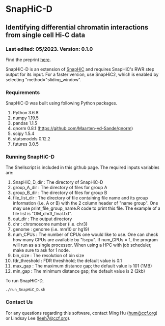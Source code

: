 # SnapHiC-D

## Identifying differential chromatin interactions from single cell Hi-C data

### Last edited: 05/2023. Version: 0.1.0

Find the preprint [here](https://www.biorxiv.org/content/10.1101/2022.08.05.502991v1).

SnapHiC-D is an extension of [SnapHiC](https://github.com/HuMingLab/SnapHiC) and requires SnapHiC's RWR step output for its input. For a faster version, use SnapHiC2, which is enabled by selecting "method="sliding_window".

### Requirements
SnapHiC-D was built using following Python packages.

1. Python 3.6.8
2. numpy 1.19.5
3. pandas 1.1.5
4. qnorm 0.8.1 (https://github.com/Maarten-vd-Sande/qnorm)
5. scipy 1.5.4
6. statsmodels 0.12.2
7. futures 3.0.5

### Running SnapHiC-D

The Shellscript is included in this github page. The required inputs variables are:

1. SnapHiC_D_dir : The directory of SnapHiC-D
2. group_A_dir : The directory of files for group A 
3. group_B_dir : The directory of files for group B
4. file_list_dir : The directory of file containing file name and its group information (i.e. A or B) with the 2 column header of "name group". One may use print_file_group_name.R code to print this file. The example of a file list is "OM_chr3_final.txt".
5. out_dir : The output directory
6. chr : chromosome number (i.e. chr3)
7. genome : genome (i.e. mm10 or hg19)
8. num_CPUs : The number of CPUs one would like to use. One can check how many CPUs are available by "lscpu". If num_CPUs = 1, the program will run as a  single processor. When using a HPC with job scheduler, make sure to ask for 1 node. 
9. bin_size : The resolution of bin size
10. fdr_threshold : FDR threshhold; the default value is 0.1
11. max_gap : The maximum distance gap; the default value is 101 (1MB)
12. min_gap : The minimum distance gap; the default value is 2 (2kb)

To run SnapHiC-D,
```
./run_SnapHiC_D.sh
```

### Contact Us
For any questions regarding this software, contact Ming Hu (hum@ccf.org) or Lindsay Lee (leeh7@ccf.org).
